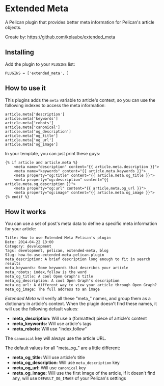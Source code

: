 Extended Meta
=============

A Pelican plugin that provides better meta information for Pelican's article objects.

Create by: https://github.com/kplaube/extended_meta

Installing
----------
Add the plugin to your ``PLUGINS`` list:

    PLUGINS = ['extended_meta', ]

How to use it
-------------

This plugins adds the ``meta`` variable to article's context, so you can use the following indexes to access the meta information:

    article.meta['description']
    article.meta['keywords']
    article.meta['robots']
    article.meta['canonical']
    article.meta['og_description']
    article.meta['og_title']
    article.meta['og_url']
    article.meta['og_image']

In your template, you can just print these guys:

    {% if article and article.meta %}
        <meta name="description" content="{{ article.meta.description }}">
        <meta name="keywords" content="{{ article.meta.keywords }}">
        <meta property="og:title" content="{{ article.meta.og_title }}">
        <meta property="og:description" content="{{ article.meta.og_description }}">
        <meta property="og:url" content="{{ article.meta.og_url }}">
        <meta property="og:image" content="{{ article.meta.og_image }}">
    {% endif %}

How it works
------------

You can use a set of post's meta data to define a specific meta information for your article:

    Title: How to use Extended Meta Pelican's plugin
    Date: 2014-04-22 13:00
    Category: development
    Tags: development, pelican, extended-meta, blog
    Slug: how-to-use-extended-meta-pelican-plugin
    meta_description: A brief description long enough to fit in search results
    meta_keywords: Some keywords that describes your article
    meta_robots: index,follow is the word
    meta_og_title: A cool Open Graph's title
    meta_og_description: A cool Open Graph's description
    meta_og_url: A different way to view your article through Open Graph?
    meta_og_image: The full address to an image

*Extended Meta* will verify all these "meta_" names, and group them as a dictionary in article's context. When the plugin doesn't find these names, it will use the following default values:

* **meta_description:** Will use a (formatted) piece of article's content
* **meta_keywords:** Will use article's tags
* **meta_robots:** Will use "index,follow"

The ``canonical`` key will always use the article URL.

The default values for all "meta_og_" are a little different:

* **meta_og_title:** Will use article's title
* **meta_og_description:** Will use ``meta_description`` key
* **meta_og_url:** Will use ``canonical`` key
* **meta_og_image:** Will use the first image of the article, if it doesn't find any, will use ``DEFAULT_OG_IMAGE`` of your Pelican's settings
